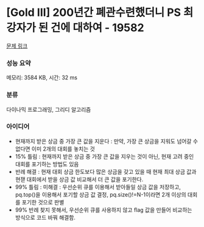 # [Gold III] 200년간 폐관수련했더니 PS 최강자가 된 건에 대하여 - 19582 

[문제 링크](https://www.acmicpc.net/problem/19582) 

### 성능 요약

메모리: 3584 KB, 시간: 32 ms

### 분류

다이나믹 프로그래밍, 그리디 알고리즘

### 아이디어

- 현재까지 받은 상금 중 가장 큰 값을 지운다 : 만약, 가장 큰 상금을 지워도 넘어갈 수 없다면 이미 2개의 대회를 놓치는 것
- 15% 틀림 : 현재까지 받은 상금 중 가장 큰 값을 지우는 것이 아닌, 현재 고려 중인 대회를 포기하는 방법도 있음
- 반례 해결 : 현재 대회 상금 한도보다 많은 상금을 갖고 있을 때 현재 최대 상금 값과 현잳 대회에서 받을 상금 값 비교해서 더 큰 값을 포기한다.
- 99% 틀림 : 미해결 : 우선순위 큐를 이용해서 받아들일 상금 값을 저장하고, pq.top()을 이용해서 포기할 상금 값 결정, pq.size()!=N-1이라면 2개 이상의 대회를 포기한 것으로 판별
- 99% 반례 찾지 못해서, 우선순위 큐를 사용하지 않고 flag 값을 만들어 비교하는 방식으로 코드 바꿔 해결함.
